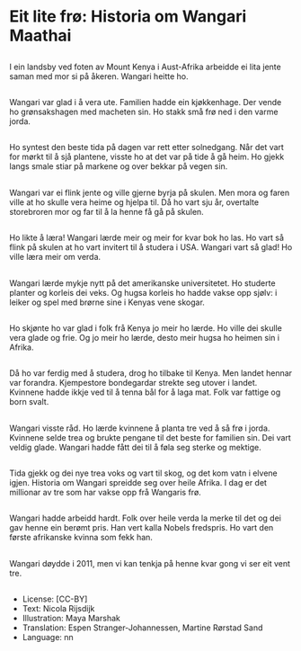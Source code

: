 # Eit lite frø: Historia om Wangari Maathai

##
I ein landsby ved foten av Mount Kenya i Aust-Afrika arbeidde ei lita jente saman med mor si på åkeren. Wangari heitte ho.

##
Wangari var glad i å vera ute. Familien hadde ein kjøkkenhage. Der vende ho grønsakshagen med macheten sin. Ho stakk små frø ned i den varme jorda.

##
Ho syntest den beste tida på dagen var rett etter solnedgang. Når det vart for mørkt til å sjå plantene, visste ho at det var på tide å gå heim. Ho gjekk langs smale stiar på markene og over bekkar på vegen sin.

##
Wangari var ei flink jente og ville gjerne byrja på skulen. Men mora og faren ville at ho skulle vera heime og hjelpa til. Då ho vart sju år, overtalte storebroren mor og far til å la henne få gå på skulen.

##
Ho likte å læra! Wangari lærde meir og meir for kvar bok ho las. Ho vart så flink på skulen at ho vart invitert til å studera i USA. Wangari vart så glad! Ho ville læra meir om verda.

##
Wangari lærde mykje nytt på det amerikanske universitetet. Ho studerte planter og korleis dei veks. Og hugsa korleis ho hadde vakse opp sjølv: i leiker og spel med brørne sine i Kenyas vene skogar.

##
Ho skjønte ho var glad i folk frå Kenya jo meir ho lærde. Ho ville dei skulle vera glade og frie. Og jo meir ho lærde, desto meir hugsa ho heimen sin i Afrika.

##
Då ho var ferdig med å studera, drog ho tilbake til Kenya. Men landet hennar var forandra. Kjempestore bondegardar strekte seg utover i landet. Kvinnene hadde ikkje ved til å tenna bål for å laga mat. Folk var fattige og born svalt.

##
Wangari visste råd. Ho lærde kvinnene å planta tre ved å så frø i jorda. Kvinnene selde trea og brukte pengane til det beste for familien sin. Dei vart veldig glade. Wangari hadde fått dei til å føla seg sterke og mektige.

##
Tida gjekk og dei nye trea voks og vart til skog, og det kom vatn i elvene igjen. Historia om Wangari spreidde seg over heile Afrika. I dag er det millionar av tre som har vakse opp frå Wangaris frø.

##
Wangari hadde arbeidd hardt. Folk over heile verda la merke til det og dei gav henne ein berømt pris. Han vert kalla Nobels fredspris. Ho vart den første afrikanske kvinna som fekk han.

##
Wangari døydde i 2011, men vi kan tenkja på henne kvar gong vi ser eit vent tre.

##
* License: [CC-BY]
* Text: Nicola Rijsdijk
* Illustration: Maya Marshak
* Translation: Espen Stranger-Johannessen, Martine Rørstad Sand
* Language: nn
